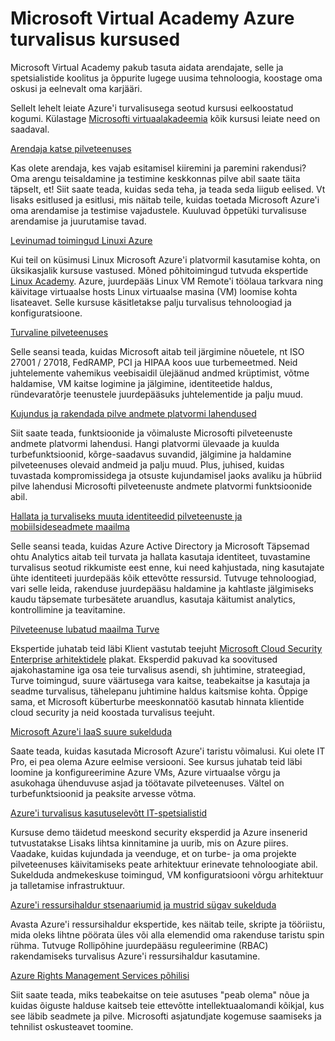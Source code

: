 <properties
   pageTitle="Microsoft Virtual Academy Azure turvalisus kursused | Microsoft Azure'i"
   description="Sellest artiklist leiate Azure'i turvalisus eelkoostatud kogumi seotud kursuseid leiate lehelt Microsoft Virtual Academy.  Microsoft Virtual Academy pakub tasuta aidata arendajate, selle ja spetsialistide koolitus ja õppurite lugege uusima tehnoloogia, koostage oma oskusi ja eelnevalt oma karjääri."
   services="security"
   documentationCenter="na"
   authors="TomShinder"
   manager="MBaldwin"
   editor="TomSh"/>

<tags
   ms.service="security"
   ms.devlang="na"
   ms.topic="article"
   ms.tgt_pltfrm="na"
   ms.workload="na"
   ms.date="08/09/2016"
   ms.author="terrylan"/>

# <a name="azure-security-courses-from-microsoft-virtual-academy"></a>Microsoft Virtual Academy Azure turvalisus kursused

Microsoft Virtual Academy pakub tasuta aidata arendajate, selle ja spetsialistide koolitus ja õppurite lugege uusima tehnoloogia, koostage oma oskusi ja eelnevalt oma karjääri.

Sellelt lehelt leiate Azure'i turvalisusega seotud kursusi eelkoostatud kogumi. Külastage [Microsofti virtuaalakadeemia](https://mva.microsoft.com/) kõik kursusi leiate need on saadaval.

[Arendaja katse pilveteenuses](https://mva.microsoft.com/en-us/training-courses/devtest-in-the-cloud-16274?l=9aAijd7LC_2005190311)

Kas olete arendaja, kes vajab esitamisel kiiremini ja paremini rakendusi? Oma arengu teisaldamine ja testimine keskkonnas pilve abil saate täita täpselt, et! Siit saate teada, kuidas seda teha, ja teada seda liigub eelised. Vt lisaks esitlused ja esitlusi, mis näitab teile, kuidas toetada Microsoft Azure'i oma arendamise ja testimise vajadustele. Kuuluvad õppetüki turvalisuse arendamise ja juurutamise tavad.

[Levinumad toimingud Linuxi Azure](https://mva.microsoft.com/en-us/training-courses/common-tasks-for-linux-on-azure-16191?l=J0Hvb7qJC_1204668937)

Kui teil on küsimusi Linux Microsoft Azure'i platvormil kasutamise kohta, on üksikasjalik kursuse vastused. Mõned põhitoimingud tutvuda ekspertide [Linux Academy](https://linuxacademy.com/). Azure, juurdepääs Linux VM Remote'i töölaua tarkvara ning käivitage virtuaalse hosts Linux virtuaalse masina (VM) loomise kohta lisateavet. Selle kursuse käsitletakse palju turvalisus tehnoloogiad ja konfiguratsioone.

[Turvaline pilveteenuses](https://mva.microsoft.com/en-us/training-courses/secure-the-cloud-14037?l=lQIkkst0B_5300115881)

Selle seansi teada, kuidas Microsoft aitab teil järgimine nõuetele, nt ISO 27001 / 27018, FedRAMP, PCI ja HIPAA koos uue turbemeetmed. Neid juhtelemente vahemikus veebisaidil ülejäänud andmed krüptimist, võtme haldamise, VM kaitse logimine ja jälgimine, identiteetide haldus, ründevaratõrje teenustele juurdepääsuks juhtelementide ja palju muud.

[Kujundus ja rakendada pilve andmete platvormi lahendused](https://mva.microsoft.com/en-us/training-courses/design-and-implement-cloud-data-platform-solutions-15711?l=jbCdW0j1B_3005244527)

Siit saate teada, funktsioonide ja võimaluste Microsofti pilveteenuste andmete platvormi lahendusi. Hangi platvormi ülevaade ja kuulda turbefunktsioonid, kõrge-saadavus suvandid, jälgimine ja haldamine pilveteenuses olevaid andmeid ja palju muud. Plus, juhised, kuidas tuvastada kompromissidega ja otsuste kujundamisel jaoks avaliku ja hübriid pilve lahendusi Microsofti pilveteenuste andmete platvormi funktsioonide abil.

[Hallata ja turvaliseks muuta identiteedid pilveteenuste ja mobiilsideseadmete maailma](https://mva.microsoft.com/en-us/training-courses/manage-and-secure-identities-in-a-cloud-and-mobile-world-14013?l=GIJ2GcvrB_405192797)

Selle seansi teada, kuidas Azure Active Directory ja Microsoft Täpsemad ohtu Analytics aitab teil turvata ja hallata kasutaja identiteet, tuvastamine turvalisus seotud rikkumiste eest enne, kui need kahjustada, ning kasutajate ühte identiteeti juurdepääs kõik ettevõtte ressursid. Tutvuge tehnoloogiad, vari selle leida, rakenduse juurdepääsu haldamine ja kahtlaste jälgimiseks kaudu täpsemate turbesätete aruandlus, kasutaja käitumist analytics, kontrollimine ja teavitamine.

[Pilveteenuse lubatud maailma Turve](https://mva.microsoft.com/en-us/training-courses/security-in-a-cloudenabled-world-12725?l=CfLHobAcB_3904300474)

Ekspertide juhatab teid läbi Klient vastutab teejuht [Microsoft Cloud Security Enterprise arhitektidele](http://www.microsoft.com/download/48121) plakat. Eksperdid pakuvad ka soovitused ajakohastamine iga osa teie turvalisus asendi, sh juhtimine, strateegiad, Turve toimingud, suure väärtusega vara kaitse, teabekaitse ja kasutaja ja seadme turvalisus, tähelepanu juhtimine haldus kaitsmise kohta. Õppige sama, et Microsoft küberturbe meeskonnatöö kasutab hinnata klientide cloud security ja neid koostada turvalisus teejuht.

[Microsoft Azure'i IaaS suure sukelduda](https://mva.microsoft.com/en-us/training-courses/microsoft-azure-iaas-deep-dive-14339?l=PtppYVQgB_8300115888)

Saate teada, kuidas kasutada Microsoft Azure'i taristu võimalusi. Kui olete IT Pro, ei pea olema Azure eelmise versiooni. See kursus juhatab teid läbi loomine ja konfigureerimine Azure VMs, Azure virtuaalse võrgu ja asukohaga ühenduvuse asjad ja töötavate pilveteenuses. Vältel on turbefunktsioonid ja peaksite arvesse võtma.

[Azure'i turvalisus kasutuselevõtt IT-spetsialistid](https://mva.microsoft.com/training-courses/getting-started-with-azure-security-for-the-it-professional-11165?l=HfHzCXSAB_7404300474)

Kursuse demo täidetud meeskond security eksperdid ja Azure insenerid tutvustatakse Lisaks lihtsa kinnitamine ja uurib, mis on Azure piires. Vaadake, kuidas kujundada ja veenduge, et on turbe- ja oma projekte pilveteenuses käivitamiseks peate arhitektuur erinevate tehnoloogiate abil. Sukelduda andmekeskuse toimingud, VM konfiguratsiooni võrgu arhitektuur ja talletamise infrastruktuur.

[Azure'i ressursihaldur stsenaariumid ja mustrid sügav sukelduda](https://mva.microsoft.com/en-us/training-courses/deep-dive-into-azure-resource-manager-scenarios-and-patterns-13793?l=i1m06ZJYB_7001937557)

Avasta Azure'i ressursihaldur ekspertide, kes näitab teile, skripte ja tööriistu, mida oleks lihtne pöörata üles või alla elemendid oma rakenduse taristu spin rühma. Tutvuge Rollipõhine juurdepääsu reguleerimine (RBAC) rakendamiseks turvalisus Azure'i ressursihaldur kasutamine.

[Azure Rights Management Services põhilisi](https://mva.microsoft.com/en-us/training-courses/azure-rights-management-services-core-skills-10500?l=QLoxMwuCB_1805094681)

Siit saate teada, miks teabekaitse on teie asutuses "peab olema" nõue ja kuidas õiguste halduse kaitseb teie ettevõtte intellektuaalomandi kõikjal, kus see läbib seadmete ja pilve. Microsofti asjatundjate kogemuse saamiseks ja tehnilist oskusteavet toomine.
